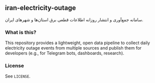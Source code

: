## iran-electricity-outage
سامانه جمع‌آوری و انتشار روزانه اطلاعات قطعی برق استان‌ها و شهرهای ایران.

### What is this?
This repository provides a lightweight, open data pipeline to collect daily electricity outage events from multiple sources and publish them for developers (e.g., for Telegram bots, dashboards, research).

### License
See `LICENSE`.
